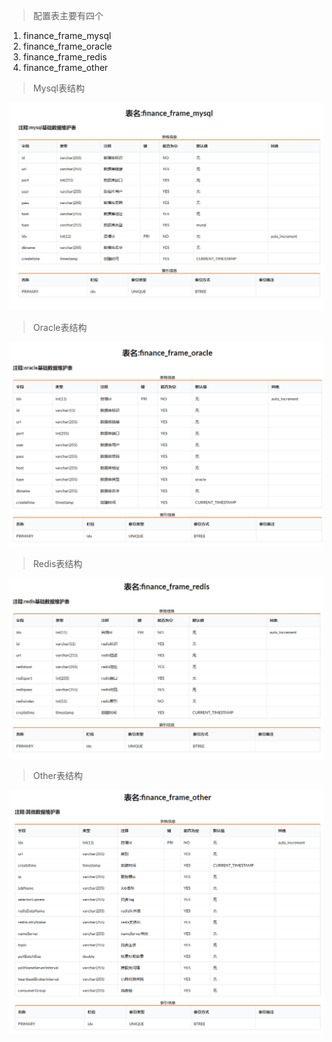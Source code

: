 >配置表主要有四个

1. finance_frame_mysql
2. finance_frame_oracle
3. finance_frame_redis
4. finance_frame_other




   
> Mysql表结构

   ![mysql](../images/mysql.jpg)
   
> Oracle表结构

   ![oracle](../images/oracle.jpg)   
   
> Redis表结构

   ![redis](../images/redis.jpg)     
   
> Other表结构

   ![other](../images/other.jpg)    